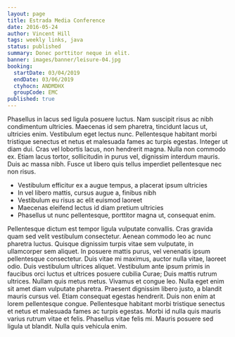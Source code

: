 ```yaml
---
layout: page
title: Estrada Media Conference
date: 2016-05-24
author: Vincent Hill
tags: weekly links, java
status: published
summary: Donec porttitor neque in elit.
banner: images/banner/leisure-04.jpg
booking:
  startDate: 03/04/2019
  endDate: 03/06/2019
  ctyhocn: ANDMDHX
  groupCode: EMC
published: true
---
```

Phasellus in lacus sed ligula posuere luctus. Nam suscipit risus ac nibh condimentum ultricies. Maecenas id sem pharetra, tincidunt lacus ut, ultricies enim. Vestibulum eget lectus nunc. Pellentesque habitant morbi tristique senectus et netus et malesuada fames ac turpis egestas. Integer ut diam dui. Cras vel lobortis lacus, non hendrerit magna. Nulla non commodo ex. Etiam lacus tortor, sollicitudin in purus vel, dignissim interdum mauris. Duis ac massa nibh. Fusce ut libero quis tellus imperdiet pellentesque nec non risus.

* Vestibulum efficitur ex a augue tempus, a placerat ipsum ultricies
* In vel libero mattis, cursus augue a, finibus nibh
* Vestibulum eu risus ac elit euismod laoreet
* Maecenas eleifend lectus id diam pretium ultricies
* Phasellus ut nunc pellentesque, porttitor magna ut, consequat enim.

Pellentesque dictum est tempor ligula vulputate convallis. Cras gravida quam sed velit vestibulum consectetur. Aenean commodo leo ac nunc pharetra luctus. Quisque dignissim turpis vitae sem vulputate, in ullamcorper sem aliquet. In posuere mattis purus, vel venenatis ipsum pellentesque consectetur. Duis vitae mi maximus, auctor nulla vitae, laoreet odio. Duis vestibulum ultrices aliquet. Vestibulum ante ipsum primis in faucibus orci luctus et ultrices posuere cubilia Curae; Duis mattis rutrum ultrices. Nullam quis metus metus. Vivamus et congue leo.
Nulla eget enim sit amet diam vulputate pharetra. Praesent dignissim libero justo, a blandit mauris cursus vel. Etiam consequat egestas hendrerit. Duis non enim at lorem pellentesque congue. Pellentesque habitant morbi tristique senectus et netus et malesuada fames ac turpis egestas. Morbi id nulla quis mauris varius rutrum vitae et felis. Phasellus vitae felis mi. Mauris posuere sed ligula ut blandit. Nulla quis vehicula enim.
